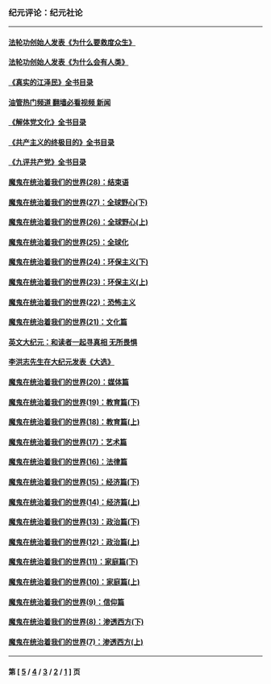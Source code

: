 ### 纪元评论：纪元社论
---
#### [法轮功创始人发表《为什么要救度众生》](../../pages/nsc422/n13975246.md?07110330) 
#### [法轮功创始人发表《为什么会有人类》](../../pages/nsc422/n13912117.md?07110330) 
#### [《真实的江泽民》全书目录](../../pages/nsc422/n13721399.md?07110330) 
#### [油管热门频道 翻墙必看视频 新闻](ok?07110330)
#### [《解体党文化》全书目录](../../pages/nsc422/n13721157.md?07110330) 
#### [《共产主义的终极目的》全书目录](../../pages/nsc422/n13721048.md?07110330) 
#### [《九评共产党》全书目录](../../pages/nsc422/n13708085.md?07110330) 
#### [魔鬼在统治着我们的世界(28)：结束语](../../pages/nsc422/n10936246.md?07110330) 
#### [魔鬼在统治着我们的世界(27)：全球野心(下)](../../pages/nsc422/n10928319.md?07110330) 
#### [魔鬼在统治着我们的世界(26)：全球野心(上)](../../pages/nsc422/n10900318.md?07110330) 
#### [魔鬼在统治着我们的世界(25)：全球化](../../pages/nsc422/n10788205.md?07110330) 
#### [魔鬼在统治着我们的世界(24)：环保主义(下)](../../pages/nsc422/n10695307.md?07110330) 
#### [魔鬼在统治着我们的世界(23)：环保主义(上)](../../pages/nsc422/n10688613.md?07110330) 
#### [魔鬼在统治着我们的世界(22)：恐怖主义](../../pages/nsc422/n10614727.md?07110330) 
#### [魔鬼在统治着我们的世界(21)：文化篇](../../pages/nsc422/n10597706.md?07110330) 
#### [英文大纪元：和读者一起寻真相 无所畏惧](../../pages/nsc422/n12542027.md?07110330) 
#### [李洪志先生在大纪元发表《大选》](../../pages/nsc422/n12534746.md?07110330) 
#### [魔鬼在统治着我们的世界(20)：媒体篇](../../pages/nsc422/n10586579.md?07110330) 
#### [魔鬼在统治着我们的世界(19)：教育篇(下)](../../pages/nsc422/n10564808.md?07110330) 
#### [魔鬼在统治着我们的世界(18)：教育篇(上)](../../pages/nsc422/n10526970.md?07110330) 
#### [魔鬼在统治着我们的世界(17)：艺术篇](../../pages/nsc422/n10499093.md?07110330) 
#### [魔鬼在统治着我们的世界(16)：法律篇](../../pages/nsc422/n10485969.md?07110330) 
#### [魔鬼在统治着我们的世界(15)：经济篇(下)](../../pages/nsc422/n10469975.md?07110330) 
#### [魔鬼在统治着我们的世界(14)：经济篇(上)](../../pages/nsc422/n10457370.md?07110330) 
#### [魔鬼在统治着我们的世界(13)：政治篇(下)](../../pages/nsc422/n10448270.md?07110330) 
#### [魔鬼在统治着我们的世界(12)：政治篇(上)](../../pages/nsc422/n10444576.md?07110330) 
#### [魔鬼在统治着我们的世界(11)：家庭篇(下)](../../pages/nsc422/n10440961.md?07110330) 
#### [魔鬼在统治着我们的世界(10)：家庭篇(上)](../../pages/nsc422/n10435448.md?07110330) 
#### [魔鬼在统治着我们的世界(9)：信仰篇](../../pages/nsc422/n10432159.md?07110330) 
#### [魔鬼在统治着我们的世界(8)：渗透西方(下)](../../pages/nsc422/n10429603.md?07110330) 
#### [魔鬼在统治着我们的世界(7)：渗透西方(上)](../../pages/nsc422/n10426013.md?07110330) 

---
#### 第 [ [5](./5.md?07110330) / [4](./4.md?07110330) / [3](./3.md?07110330) / [2](./2.md?07110330) / [1](./1.md?07110330) ] 页
